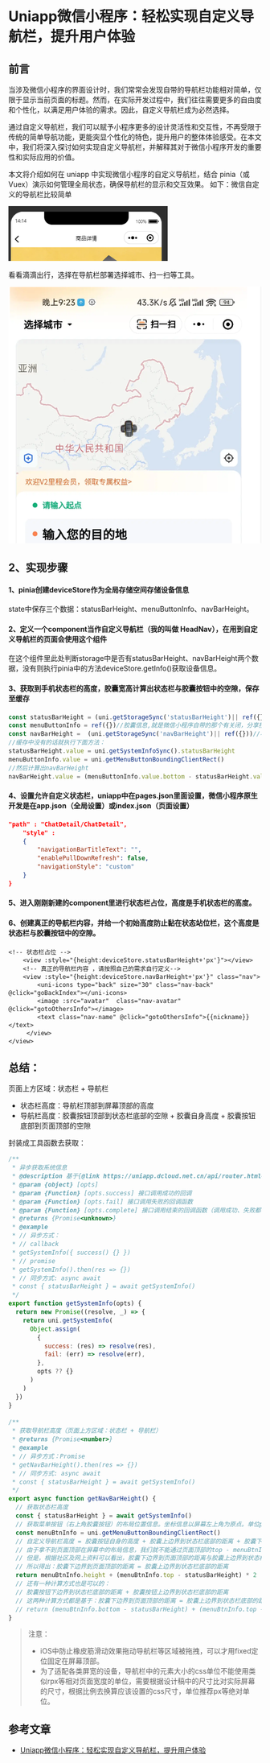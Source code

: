 # Uniapp微信小程序：轻松实现自定义导航栏，提升用户体验

## 前言
当涉及微信小程序的界面设计时，我们常常会发现自带的导航栏功能相对简单，仅限于显示当前页面的标题。然而，在实际开发过程中，我们往往需要更多的自由度和个性化，以满足用户体验的需求。因此，自定义导航栏成为必然选择。

通过自定义导航栏，我们可以赋予小程序更多的设计灵活性和交互性，不再受限于传统的简单导航功能，更能突显个性化的特色，提升用户的整体体验感受。在本文中，我们将深入探讨如何实现自定义导航栏，并解释其对于微信小程序开发的重要性和实际应用的价值。

本文将介绍如何在 uniapp 中实现微信小程序的自定义导航栏，结合 pinia（或 Vuex）演示如何管理全局状态，确保导航栏的显示和交互效果。 如下：微信自定义的导航栏比较简单

<img src="./assets/image-20240528141451338.png" alt="image-20240528141451338" style="zoom:80%;" />

看看滴滴出行，选择在导航栏部署选择城市、扫一扫等工具。

<img src="./assets/image-20240528141659927.png" alt="image-20240528141659927" style="zoom:80%;" />

## 2、实现步骤

#### 1、pinia创建deviceStore作为全局存储空间存储设备信息

state中保存三个数据：statusBarHeight、menuButtonInfo、navBarHeight。

#### 2、定义一个component当作自定义导航栏（我的叫做 HeadNav），在用到自定义导航栏的页面会使用这个组件

在这个组件里此处判断storage中是否有statusBarHeight、navBarHeight两个数据，没有则执行pinia中的方法deviceStore.getInfo()获取设备信息。

#### 3、获取到手机状态栏的高度，胶囊宽高计算出状态栏与胶囊按钮中的空隙，保存至缓存

```js
const statusBarHeight = (uni.getStorageSync('statusBarHeight')|| ref({}))//手机状态栏的高度，这个状态来就是手机顶部的电量啊，信号这些区域的高度，如果是刘海屏，它还会包含刘海屏的高度
const menuButtonInfo = ref({})//胶囊信息,就是微信小程序自带的那个有关闭，分享按钮的胶囊。
const navBarHeight =  (uni.getStorageSync('navBarHeight')|| ref({}))//状态栏与胶囊按钮中的空隙
//缓存中没有的话就执行下面方法：
statusBarHeight.value = uni.getSystemInfoSync().statusBarHeight
menuButtonInfo.value = uni.getMenuButtonBoundingClientRect()
//然后计算出navBarHeight
navBarHeight.value = (menuButtonInfo.value.bottom - statusBarHeight.value) + (menuButtonInfo.value.top - statusBarHeight.value) //状态栏与胶囊按钮中的空隙
```

#### 4、设置允许自定义状态栏，uniapp中在pages.json里面设置，微信小程序原生开发是在app.json（全局设置）或index.json（页面设置）

```json
"path" : "ChatDetail/ChatDetail",
    "style" :                                                                                 
    {
        "navigationBarTitleText": "",
        "enablePullDownRefresh": false,
        "navigationStyle": "custom"
    }        
}
```

#### 5、进入刚刚新建的component里进行状态栏占位，高度是手机状态栏的高度。

#### 6、创建真正的导航栏内容，并给一个初始高度防止黏在状态站位栏，这个高度是状态栏与胶囊按钮中的空隙。

```vue
<!-- 状态栏占位 -->
	<view :style="{height:deviceStore.statusBarHeight+'px'}"></view>
	<!-- 真正的导航栏内容 ，请按照自己的需求自行定义-->
	<view :style="{height:deviceStore.navBarHeight+'px'}" class="nav">
		<uni-icons type="back" size="30" class="nav-back" @click="goBackIndex"></uni-icons>
		<image :src="avatar"  class="nav-avatar" @click="gotoOthersInfo"></image>
		<text class="nav-name" @click="gotoOthersInfo">{{nickname}}</text> 
	 </view>
</view>
```



## 总结：

页面上方区域：状态栏 + 导航栏

- 状态栏高度：导航栏顶部到屏幕顶部的高度
- 导航栏高度：胶囊按钮顶部到状态栏底部的空隙 + 胶囊自身高度 + 胶囊按钮底部到页面顶部的空隙

封装成工具函数去获取：

```js
/**
 * 异步获取系统信息
 * @description 基于{@link https://uniapp.dcloud.net.cn/api/router.html#animation uni.getSystemInfo}的二次封装，支持同步获取异步获取
 * @param {object} [opts]
 * @param {Function} [opts.success] 接口调用成功的回调
 * @param {Function} [opts.fail] 接口调用失败的回调函数
 * @param {Function} [opts.complete] 接口调用结束的回调函数（调用成功、失败都会执行）
 * @returns {Promise<unknown>}
 * @example
 * // 异步方式：
 * // callback
 * getSystemInfo({ success() {} })
 * // promise
 * getSystemInfo().then(res => {})
 * // 同步方式: async await
 * const { statusBarHeight } = await getSystemInfo()
 */
export function getSystemInfo(opts) {
  return new Promise((resolve, _) => {
    return uni.getSystemInfo(
      Object.assign(
        {
          success: (res) => resolve(res),
          fail: (err) => resolve(err),
        },
        opts ?? {}
      )
    )
  })
}

/**
 * 获取导航栏高度（页面上方区域：状态栏 + 导航栏）
 * @returns {Promise<number>}
 * @example
 * // 异步方式：Promise
 * getNavBarHeight().then(res => {})
 * // 同步方式: async await
 * const { statusBarHeight } = await getSystemInfo()
 */
export async function getNavBarHeight() {
  // 获取状态栏高度
  const { statusBarHeight } = await getSystemInfo()
  // 获取菜单按钮（右上角胶囊按钮）的布局位置信息。坐标信息以屏幕左上角为原点。单位px
  const menuBtnInfo = uni.getMenuButtonBoundingClientRect()
  // 自定义导航栏高度 = 胶囊按钮自身的高度 + 胶囊上边界到状态栏底部的距离 + 胶囊下边界到页面顶部的距离
  // 由于拿不到页面顶部在屏幕中的布局信息，我们就不能通过页面顶部的top - menuBtnInfo.bottom的方式计算出距离
  // 但是，根据社区及网上资料可以看出，胶囊下边界到页面顶部的距离与胶囊上边界到状态栏底部的距离应该是一致的
  // 所以得出：胶囊下边界到页面顶部的距离 = 胶囊上边界到状态栏底部的距离
  return menuBtnInfo.height + (menuBtnInfo.top - statusBarHeight) * 2
  // 还有一种计算方式也是可以的：
  // 胶囊按钮下边界到状态栏底部的距离 + 胶囊按钮上边界到状态栏底部的距离
  // 这两种计算方式都是基于：胶囊下边界到页面顶部的距离 = 胶囊上边界到状态栏底部的距离
  // return (menuBtnInfo.bottom - statusBarHeight) + (menuBtnInfo.top - statusBarHeight)
}
```

> 注意：
>
> - iOS中防止橡皮筋滑动效果拖动导航栏等区域被拖拽，可以才用fixed定位固定在屏幕顶部。
> - 为了适配各类屏宽的设备，导航栏中的元素大小的css单位不能使用类似rpx等相对页面宽度的单位，需要根据设计稿中的尺寸比对实际屏幕的尺寸，根据比例去换算应该设置的css尺寸，单位推荐px等绝对单位。



## 参考文章

- [Uniapp微信小程序：轻松实现自定义导航栏，提升用户体验](https://developers.weixin.qq.com/community/develop/article/doc/0006ca48ce4230bbaff03a38566813?highline=%E8%87%AA%E5%AE%9A%E4%B9%89%E5%AF%BC%E8%88%AA%E6%A0%8F)
